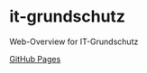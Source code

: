 # it-grundschutz

Web-Overview for IT-Grundschutz

[GitHub Pages](https://scienceguy031.github.io/it-grundschutz)
